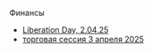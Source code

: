 Финансы

- [Liberation Day, 2.04.25](https://habr.com/ru/articles/897302/)
- [торговая сессия 3 апреля 2025](https://www.ixbt.com/live/crypto/spasibo-tramp-krupneyshiy-obval-s-2020-goda-dnevnye-poteri-rynka-v-ssha-sostavili-29-trln-dollarov.html?ysclid=m92j9g3kf8157410022)
